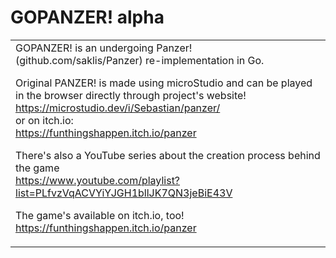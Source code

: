 <p>
<h1>GOPANZER! alpha</h1>
</p>

<table>
<tr>
  <td>
GOPANZER! is an undergoing Panzer! (github.com/saklis/Panzer) re-implementation in Go.

Original PANZER! is made using microStudio and can be played in the browser directly through project's website!  
https://microstudio.dev/i/Sebastian/panzer/  
or on itch.io:  
https://funthingshappen.itch.io/panzer  

There's also a YouTube series about the creation process behind the game  
https://www.youtube.com/playlist?list=PLfvzVqACVYiYJGH1bllJK7QN3jeBiE43V

The game's available on itch.io, too!  
https://funthingshappen.itch.io/panzer
  </td>
</tr>
</table>
